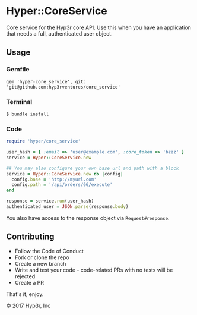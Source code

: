 # Hyper::CoreService
Core service for the Hyp3r core API. 
Use this when you have an application that needs a full, authenticated user object.

## Usage

### Gemfile
`gem 'hyper-core_service', git: 'git@github.com:hyp3rventures/core_service'`

### Terminal
`$ bundle install`

### Code
```ruby
require 'hyper/core_service'

user_hash = { :email => 'user@example.com', :core_token => 'bzzz' }
service = Hyper::CoreService.new

## You may also configure your own base url and path with a block
service = Hyper::CoreService.new do |config|
  config.base = 'http://myurl.com'
  config.path = '/api/orders/66/execute'
end

response = service.run(user_hash)
authenticated_user = JSON.parse(response.body)
```

You also have access to the response object via `Request#response`.

## Contributing

* Follow the Code of Conduct
* Fork or clone the repo
* Create a new branch
* Write and test your code - code-related PRs with no tests will be rejected
* Create a PR

That's it, enjoy.

© 2017 Hyp3r, Inc
